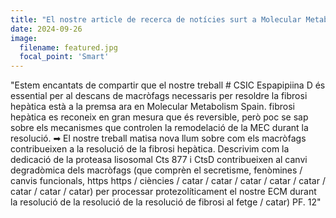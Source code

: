 ```yaml
---
title: "El nostre article de recerca de notícies surt a Molecular Metabolism"
date: 2024-09-26
image:
  filename: featured.jpg
  focal_point: 'Smart'
---
```


"Estem encantats de compartir que el nostre treball # CSIC Espapipiina D és essential per al descans de macròfags necessaris per resoldre la fibrosi hepàtica està a la premsa ara en Molecular Metabolism Spain. fibrosi hepàtica es reconeix en gran mesura que és reversible, però poc se sap sobre els mecanismes que controlen la remodelació de la MEC durant la resolució. ➡ El nostre treball matisa nova llum sobre com els macròfags contribueixen a la resolució de la fibrosi hepàtica. Descrivim com la dedicació de la proteasa lisosomal Cts 877 i CtsD contribueixen al canvi degradòmica dels macròfags (que comprèn el secretisme, fenòmines / canvis funcionals, https https / ciències / catar / catar / catar / catar / catar / catar / catar / catar) per processar protezolíticament el nostre ECM durant la resolució de la resolució de la resolució de fibrosi al fetge / catar) PF. 12"